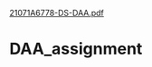 [21071A6778-DS-DAA.pdf](https://github.com/akshayabh/DAA_assignment/files/10200532/21071A6778-DS-DAA.pdf)
# DAA_assignment

